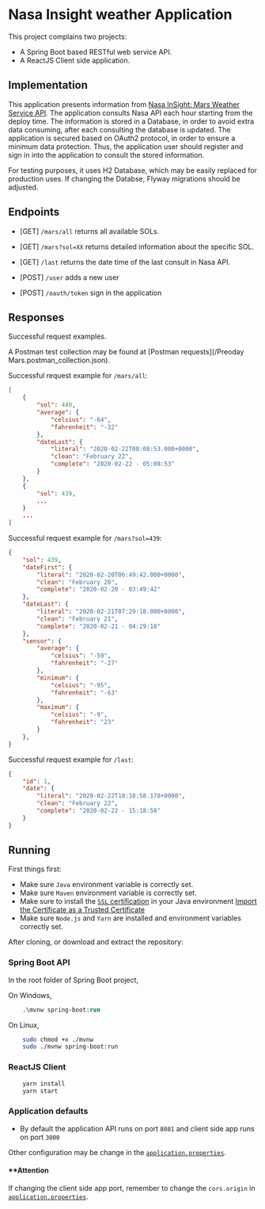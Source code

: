 # Nasa Insight weather Application

This project complains two projects:
- A Spring Boot based RESTful web service API.
- A ReactJS Client side application.

## Implementation
This application presents information from [Nasa InSight: Mars Weather Service API](https://api.nasa.gov/assets/insight/InSight%20Weather%20API%20Documentation.pdf).
The application consults Nasa API each hour starting from the deploy time.
The information is stored in a Database, in order to avoid extra data consuming, after each consulting the database is updated.
The application is secured based on OAuth2 protocol, in order to ensure a minimum data protection.
Thus, the application user should register and sign in into the application to consult the stored information.

For testing purposes, it uses H2 Database, which may be easily replaced for production uses.
If changing the Databse, Flyway migrations should be adjusted.

## Endpoints
- [GET] `/mars/all` returns all available SOLs.
- [GET] `/mars?sol=XX` returns detailed information about the specific SOL.
- [GET] `/last` returns the date time of the last consult in Nasa API.

- [POST] `/user` adds a new user
- [POST] `/oauth/token` sign in the application


## Responses

Successful request examples.

A Postman test collection may be found at [Postman requests](/Preoday Mars.postman_collection.json).

Successful request example for `/mars/all`:
```json
[
    {
        "sol": 440,
        "average": {
            "celsius": "-64",
            "fahrenheit": "-32"
        },
        "dateLast": {
            "literal": "2020-02-22T08:08:53.000+0000",
            "clean": "February 22",
            "complete": "2020-02-22 - 05:08:53"
        }
    },
    {
        "sol": 439,
        ...
    }
    ...
]
```

Successful request example for `/mars?sol=439`:
```json
{
    "sol": 439,
    "dateFirst": {
        "literal": "2020-02-20T06:49:42.000+0000",
        "clean": "February 20",
        "complete": "2020-02-20 - 03:49:42"
    },
    "dateLast": {
        "literal": "2020-02-21T07:29:18.000+0000",
        "clean": "February 21",
        "complete": "2020-02-21 - 04:29:18"
    },
    "sensor": {
        "average": {
            "celsius": "-59",
            "fahrenheit": "-27"
        },
        "minimum": {
            "celsius": "-95",
            "fahrenheit": "-63"
        },
        "maximum": {
            "celsius": "-9",
            "fahrenheit": "23"
        }
    },
}
```

Successful request example for `/last`:
```json
{
    "id": 1,
    "date": {
        "literal": "2020-02-22T18:18:58.178+0000",
        "clean": "February 22",
        "complete": "2020-02-22 - 15:18:58"
    }
}
```

## Running

First things first:
- Make sure `Java` environment variable is correctly set.
- Make sure `Maven` environment variable is correctly set.
- Make sure to install the [`SSL` certification](/PreodayMars/src/main/resources/trust/mars-demo.cer) in your Java environment [Import the Certificate as a Trusted Certificate](https://docs.oracle.com/javase/tutorial/security/toolsign/rstep2.html)
- Make sure `Node.js` and `Yarn` are installed and environment variables correctly set.

After cloning, or download and extract the repository:

### Spring Boot API

In the root folder of Spring Boot project,

On Windows,

```ps
    .\mvnw spring-boot:run
```

On Linux,

```sh
    sudo chmod +x ./mvnw
    sudo ./mvnw spring-boot:run
```
### ReactJS Client

```ps
    yarn install
    yarn start
```


### Application defaults

- By default the application API runs on port `8081` and client side app runs on port `3000`

Other configuration may be change in the [`application.properties`](/PreodayMars/src/main/resources/application.properties).

#### **Attention

If changing the client side app port, remember to change the `cors.origin` in [`application.properties`](/PreodayMars/src/main/resources/application.properties).
